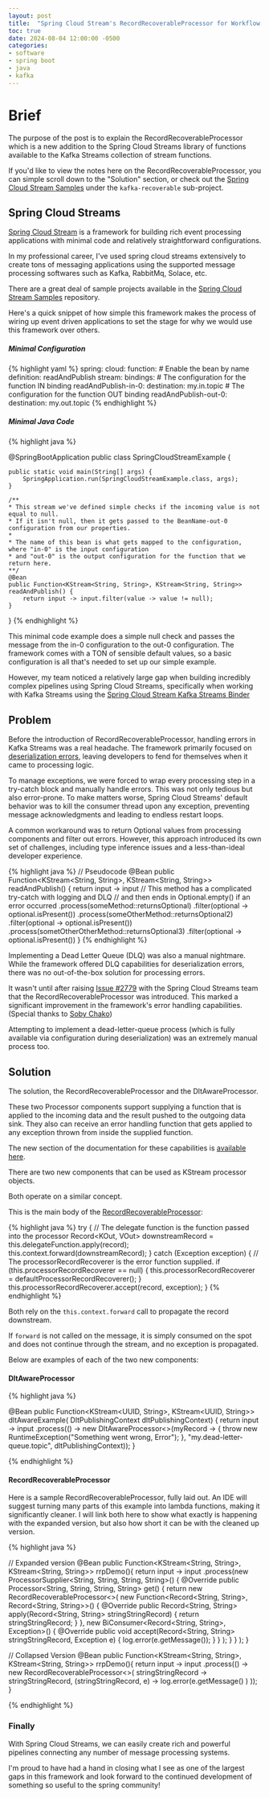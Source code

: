 ```yaml
---
layout: post
title:  "Spring Cloud Stream's RecordRecoverableProcessor for Workflow Error Handling"
toc: true
date: 2024-08-04 12:00:00 -0500
categories:
- software
- spring boot
- java
- kafka
---
```


# Brief

The purpose of the post is to explain the RecordRecoverableProcessor which is a new addition
to the Spring Cloud Streams library of functions available to the Kafka Streams collection of stream functions.

If you'd like to view the notes here on the RecordRecoverableProcessor, you can simple scroll
down to the "Solution" section, or check out the [Spring Cloud Stream Samples][scs-samples] under the `kafka-recoverable`
sub-project.

## Spring Cloud Streams

[Spring Cloud Stream][spring-cloud-stream-documentation] is a framework for building rich event processing applications
with minimal code and relatively straightforward configurations.

In my professional career, I've used spring cloud streams extensively to create
tons of messaging applications using the supported message processing softwares such as
Kafka, RabbitMq, Solace, etc.

There are a great deal of sample projects available in the [Spring Cloud Stream Samples][scs-samples] repository.

Here's a quick snippet of how simple this framework makes the process of wiring up
event driven applications to set the stage for why we would use this framework over others.

##### Minimal Configuration

{% highlight yaml %}
spring:
  cloud:
    function:
      # Enable the bean by name
      definition: readAndPublish 
    stream:
      bindings:
        # The configuration for the function IN binding
        readAndPublish-in-0:
          destination: my.in.topic
        # The configuration for the function OUT binding
        readAndPublish-out-0:
          destination: my.out.topic
{% endhighlight %}

##### Minimal Java Code

{% highlight java %}

@SpringBootApplication
public class SpringCloudStreamExample {

    public static void main(String[] args) {
        SpringApplication.run(SpringCloudStreamExample.class, args);
    }

    /**
    * This stream we've defined simple checks if the incoming value is not equal to null.
    * If it isn't null, then it gets passed to the BeanName-out-0 configuration from our properties.
    *
    * The name of this bean is what gets mapped to the configuration, where "in-0" is the input configuration
    * and "out-0" is the output configuration for the function that we return here.
    **/
    @Bean
    public Function<KStream<String, String>, KStream<String, String>> readAndPublish() {
        return input -> input.filter(value -> value != null);
    }
}
{% endhighlight %}

This minimal code example does a simple null check and passes the message from the in-0 configuration
to the out-0 configuration. The framework comes with a TON of sensible default values, so a basic configuration is all
that's needed to set up our simple example.

However, my team noticed a relatively large gap when building incredibly
complex pipelines using Spring Cloud Streams, specifically when working with
Kafka Streams using the [Spring Cloud Stream Kafka Streams Binder][kafka-streams-binder-documentation]

## Problem

Before the introduction of RecordRecoverableProcessor, handling errors in Kafka Streams was a real headache. The framework primarily focused on [deserialization errors][deserialization-error-scs-ks], leaving developers to fend for themselves when it came to processing logic.

To manage exceptions, we were forced to wrap every processing step in a try-catch block and manually handle errors. This was not only tedious but also error-prone. To make matters worse, Spring Cloud Streams' default behavior was to kill the consumer thread upon any exception, preventing message acknowledgments and leading to endless restart loops.

A common workaround was to return Optional values from processing components and filter out errors. However, this approach introduced its own set of challenges, including type inference issues and a less-than-ideal developer experience.

{% highlight java %}
// Pseudocode
@Bean
public Function<KStream<String, String>, KStream<String, String>> readAndPublish() {
    return input -> input
        // This method has a complicated try-catch with logging and DLQ
        // and then ends in Optional.empty() if an error occurred
        .process(someMethod::returnsOptional)
        .filter(optional -> optional.isPresent())
        .process(someOtherMethod::returnsOptional2)
        .filter(optional -> optional.isPresent())
        .process(sometOtherOtherMethod::returnsOptional3)
        .filter(optional -> optional.isPresent())
}
{% endhighlight %}

Implementing a Dead Letter Queue (DLQ) was also a manual nightmare. While the framework offered DLQ capabilities for deserialization errors, there was no out-of-the-box solution for processing errors.

It wasn't until after raising [Issue #2779][spring-cloud-stream-issues-2779] with the Spring Cloud Streams team that the RecordRecoverableProcessor was introduced. This marked a significant improvement in the framework's error handling capabilities.
(Special thanks to [Soby Chako][soby-chako])

Attempting to implement a dead-letter-queue process (which is fully available via configuration during deserialization)
was an extremely manual process too.

## Solution

The solution, the RecordRecoverableProcessor and the DltAwareProcessor.

These two Processor components support supplying a function that is applied to the
incoming data and the result pushed to the outgoing data sink. They also can receive an error handling
function that gets applied to any exception thrown from inside the supplied function.

The new section of the documentation for these capabilities is [available here][non-deserialization-error-scs-ks].

There are two new components that can be used as KStream processor objects.

Both operate on a similar concept.

This is the main body of the [RecordRecoverableProcessor][rrp]:

{% highlight java %}
try {
    // The delegate function is the function passed into the processor
    Record<KOut, VOut> downstreamRecord = this.delegateFunction.apply(record);
    this.context.forward(downstreamRecord);
}
catch (Exception exception) {
    // The processorRecordRecoverer is the error function supplied.
    if (this.processorRecordRecoverer == null) {
      this.processorRecordRecoverer = defaultProcessorRecordRecoverer();
    }
    this.processorRecordRecoverer.accept(record, exception);
}
{% endhighlight %}

Both rely on the `this.context.forward` call to propagate the record downstream.

If `forward` is not called on the message, it is simply consumed on the spot and does not continue
through the stream, and no exception is propagated.

Below are examples of each of the two new components:

#### DltAwareProcessor

{% highlight java %}

@Bean
public Function<KStream<UUID, String>, KStream<UUID, String>> dltAwareExample(
    DltPublishingContext dltPublishingContext) {
    return input -> input
        .process(() -> new DltAwareProcessor<>(myRecord -> {
            throw new RuntimeException("Something went wrong, Error");
        }, "my.dead-letter-queue.topic", dltPublishingContext));
}

{% endhighlight %}

#### RecordRecoverableProcessor

Here is a sample RecordRecoverableProcessor, fully laid out. An IDE will suggest turning many parts
of this example into lambda functions, making it significantly cleaner. I will link both here to show what exactly
is happening with the expanded version, but also how short it can be with the cleaned up version.

{% highlight java %}

// Expanded version
@Bean
public Function<KStream<String, String>, KStream<String, String>> rrpDemo(){
    return input -> input
        .process(new ProcessorSupplier<String, String, String, String>() {
            @Override
            public Processor<String, String, String, String> get() {
                return new RecordRecoverableProcessor<>(
                    new Function<Record<String, String>, Record<String, String>>() {
                        @Override
                        public Record<String, String> apply(Record<String, String> stringStringRecord) {
                            return stringStringRecord;
                        }
                    },
                    new BiConsumer<Record<String, String>, Exception>() {
                        @Override
                        public void accept(Record<String, String> stringStringRecord, Exception e) {
                            log.error(e.getMessage());
                        }
                    }
                );
            }
        }
    );
}

// Collapsed Version
@Bean
public Function<KStream<String, String>, KStream<String, String>> rrpDemo(){
    return input -> input
        .process(() -> new RecordRecoverableProcessor<>(
            stringStringRecord -> stringStringRecord,
            (stringStringRecord, e) -> log.error(e.getMessage()
        )
    ));
}

{% endhighlight %}



### Finally

With Spring Cloud Streams, we can easily create rich and powerful pipelines connecting any number
of message processing systems.

I'm proud to have had a hand in closing what I see as one of the largest gaps in this framework
and look forward to the continued development of something so useful to the spring community!

[scs-samples]: https://github.com/spring-cloud/spring-cloud-stream-samples
[spring-cloud-stream-documentation]: https://spring.io/projects/spring-cloud-stream
[kafka-streams-binder-documentation]: https://cloud.spring.io/spring-cloud-stream-binder-kafka/spring-cloud-stream-binder-kafka.html#_kafka_streams_binder
[deserialization-error-scs-ks]: https://cloud.spring.io/spring-cloud-stream-binder-kafka/spring-cloud-stream-binder-kafka.html#_handling_deserialization_exceptions
[non-deserialization-error-scs-ks]: https://cloud.spring.io/spring-cloud-stream-binder-kafka/spring-cloud-stream-binder-kafka.html#_handling_non_deserialization_exceptions
[soby-chako]: https://github.com/sobychacko
[spring-cloud-stream-issues-2779]: https://github.com/spring-cloud/spring-cloud-stream/issues/2779
[rrp]: https://github.com/spring-cloud/spring-cloud-stream/blob/main/binders/kafka-binder/spring-cloud-stream-binder-kafka-streams/src/main/java/org/springframework/cloud/stream/binder/kafka/streams/RecordRecoverableProcessor.java#L84

